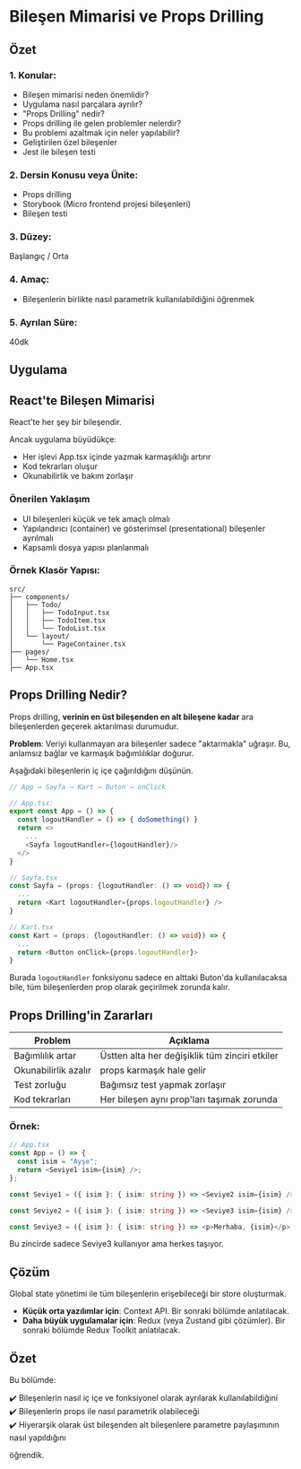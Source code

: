 # Bileşen Mimarisi ve Props Drilling

## Özet

### 1. Konular:

- Bileşen mimarisi neden önemlidir?
- Uygulama nasıl parçalara ayrılır?
- "Props Drilling" nedir?
- Props drilling ile gelen problemler nelerdir?
- Bu problemi azaltmak için neler yapılabilir?
- Geliştirilen özel bileşenler
- Jest ile bileşen testi

### 2. Dersin Konusu veya Ünite:

- Props drilling
- Storybook (Micro frontend projesi bileşenleri)
- Bileşen testi

### 3. Düzey:

Başlangıç / Orta

### 4. Amaç:

- Bileşenlerin birlikte nasıl parametrik kullanılabildiğini öğrenmek

### 5. Ayrılan Süre:

40dk

## Uygulama

## React'te Bileşen Mimarisi

React'te her şey bir bileşendir.

Ancak uygulama büyüdükçe:

- Her işlevi App.tsx içinde yazmak karmaşıklığı artırır
- Kod tekrarları oluşur
- Okunabilirlik ve bakım zorlaşır

### Önerilen Yaklaşım

- UI bileşenleri küçük ve tek amaçlı olmalı
- Yapılandırıcı (container) ve gösterimsel (presentational) bileşenler ayrılmalı
- Kapsamlı dosya yapısı planlanmalı

### Örnek Klasör Yapısı:

```
src/
├── components/
│   ├── Todo/
│   │   ├── TodoInput.tsx
│   │   ├── TodoItem.tsx
│   │   └── TodoList.tsx
│   └── layout/
│       └── PageContainer.tsx
├── pages/
│   └── Home.tsx
├── App.tsx
```

## Props Drilling Nedir?

Props drilling, **verinin en üst bileşenden en alt bileşene kadar** ara bileşenlerden geçerek aktarılması durumudur.

**Problem**: Veriyi kullanmayan ara bileşenler sadece "aktarmakla" uğraşır. Bu, anlamsız bağlar ve karmaşık bağımlılıklar doğurur.

Aşağıdaki bileşenlerin iç içe çağırıldığını düşünün.

```typescript
// App → Sayfa → Kart → Buton → onClick

// App.tsx:
export const App = () => {
  const logoutHandler = () => { doSomething() }
  return <>
    ...
    <Sayfa logoutHandler={logoutHandler}/>
  </>
}

// Sayfa.tsx
const Sayfa = (props: {logoutHandler: () => void}) => {
  ...
  return <Kart logoutHandler={props.logoutHandler} />
}

// Kart.tsx
const Kart = (props: {logoutHandler: () => void}) => {
  ...
  return <Button onClick={props.logoutHandler}>
}
```

Burada `logoutHandler` fonksiyonu sadece en alttaki Buton'da kullanılacaksa bile, tüm bileşenlerden prop olarak geçirilmek zorunda kalır.

## Props Drilling'in Zararları

| **Problem**          | **Açıklama**                                   |
| -------------------- | ---------------------------------------------- |
| Bağımlılık artar     | Üstten alta her değişiklik tüm zinciri etkiler |
| Okunabilirlik azalır | props karmaşık hale gelir                      |
| Test zorluğu         | Bağımsız test yapmak zorlaşır                  |
| Kod tekrarları       | Her bileşen aynı prop'ları taşımak zorunda     |

### Örnek:

```typescript
// App.tsx
const App = () => {
  const isim = "Ayşe";
  return <Seviye1 isim={isim} />;
};

const Seviye1 = ({ isim }: { isim: string }) => <Seviye2 isim={isim} />;

const Seviye2 = ({ isim }: { isim: string }) => <Seviye3 isim={isim} />;

const Seviye3 = ({ isim }: { isim: string }) => <p>Merhaba, {isim}</p>;
```

Bu zincirde sadece Seviye3 kullanıyor ama herkes taşıyor.

## Çözüm

Global state yönetimi ile tüm bileşenlerin erişebileceği bir store oluşturmak.

- **Küçük orta yazılımlar için**: Context API. Bir sonraki bölümde anlatılacak.
- **Daha büyük uygulamalar için**: Redux (veya Zustand gibi çözümler). Bir sonraki bölümde Redux Toolkit anlatılacak.

## Özet

Bu bölümde:

✔️ Bileşenlerin nasıl iç içe ve fonksiyonel olarak ayrılarak kullanılabildiğini  
✔️ Bileşenlerin props ile nasıl parametrik olabileceği  
✔️ Hiyerarşik olarak üst bileşenden alt bileşenlere parametre paylaşımının nasıl yapıldığını

öğrendik.

